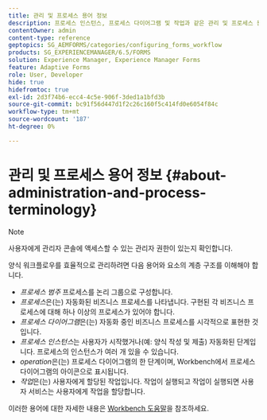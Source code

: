 ```yaml
---
title: 관리 및 프로세스 용어 정보
description: 프로세스 인스턴스, 프로세스 다이어그램 및 작업과 같은 관리 및 프로세스 용어에 대해 알아봅니다.
contentOwner: admin
content-type: reference
geptopics: SG_AEMFORMS/categories/configuring_forms_workflow
products: SG_EXPERIENCEMANAGER/6.5/FORMS
solution: Experience Manager, Experience Manager Forms
feature: Adaptive Forms
role: User, Developer
hide: true
hidefromtoc: true
exl-id: 2d3f74b6-ecc4-4c5e-906f-3ded1a1bfd3b
source-git-commit: bc91f56d447d1f2c26c160f5c414fd0e6054f84c
workflow-type: tm+mt
source-wordcount: '187'
ht-degree: 0%

---
```


# 관리 및 프로세스 용어 정보 {#about-administration-and-process-terminology}

>[!NOTE]
> 
> 사용자에게 관리자 콘솔에 액세스할 수 있는 관리자 권한이 있는지 확인합니다.

양식 워크플로우를 효율적으로 관리하려면 다음 용어와 요소의 계층 구조를 이해해야 합니다.

* *프로세스 범주* 프로세스를 논리 그룹으로 구성합니다.
* *프로세스*&#x200B;은(는) 자동화된 비즈니스 프로세스를 나타냅니다. 구현된 각 비즈니스 프로세스에 대해 하나 이상의 프로세스가 있어야 합니다.
* *프로세스 다이어그램*&#x200B;은(는) 자동화 중인 비즈니스 프로세스를 시각적으로 표현한 것입니다.
* *프로세스 인스턴스*&#x200B;는 사용자가 시작했거나(예: 양식 작성 및 제출) 자동화된 단계입니다. 프로세스의 인스턴스가 여러 개 있을 수 있습니다.
* *operation*&#x200B;은(는) 프로세스 다이어그램의 한 단계이며, Workbench에서 프로세스 다이어그램의 아이콘으로 표시됩니다.
* *작업*&#x200B;은(는) 사용자에게 할당된 작업입니다. 작업이 실행되고 작업이 실행되면 사용자 서비스는 사용자에게 작업을 할당합니다.

이러한 용어에 대한 자세한 내용은 [Workbench 도움말](https://www.adobe.com/go/learn_aemforms_workbench_63)을 참조하세요.
